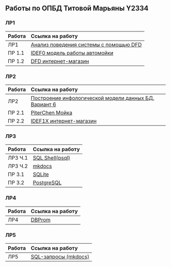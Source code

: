 ## Работы по ОПБД Титовой Марьяны Y2334


### ЛР1

| Работа | Ссылка на работу                                         | 
|:-------|:---------------------------------------------------------|
| ЛР1    | [Анализ поведения системы с помощью DFD](./Lab1/Lab1.pdf)|
| ПР 1.1 | [IDEF0 модель работы автомойки](./Pr0_idef0/idef0.jpg)   | 
| ПР 1.2 | [DFD интернет-магазин](./Pr1_dfd/Pr1.2.pdf)              | 


### ЛР2

| Работа | Ссылка на работу                                               | 
|:-------|:---------------------------------------------------------------|
| ЛР2    | [Построение инфологической модели данных БД. Вариант 6](./Lab2)|
| ПР 2.1 | [PiterChen Мойка](./Pr2.1_PiterChen/Pr2.1_PiterChen.pdf)       | 
| ПР 2.2 | [IDEF1X интернет-магазин](./Pr2.2_idef1x/idef1x.pdf)           | 


### ЛР3

| Работа | Ссылка на работу                                        | 
|:-------|:--------------------------------------------------------|
| ЛР3 Ч.1| [SQL Shell(psql)](./Lab3/lab3.sql)                      |
| ЛР3 Ч.2| [mkdocs](https://maryaana.github.io/mkdocs/)            |
| ПР 3.1 | [SQLite](./Pr3.1_sqlite)                                | 
| ПР 3.2 | [PostgreSQL](./Pr3.2_PostgreSQL)                        | 


### ЛР4

| Работа | Ссылка на работу                                        | 
|:-------|:--------------------------------------------------------|
| ЛР4    | [DBProm](./Lab4/Lab4.pdf)                               |


### ЛР5

| Работа | Ссылка на работу                                                    | 
|:-------|:--------------------------------------------------------------------|
| ЛР5    | [SQL-запросы (mkdocs)](https://maryaana.github.io/mkdocs/requests/) |
